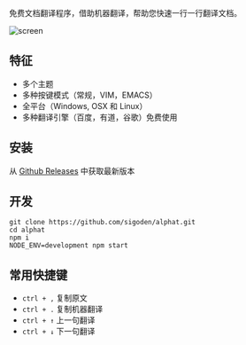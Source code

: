 免费文档翻译程序，借助机器翻译，帮助您快速一行一行翻译文档。

![screen](https://github.com/sigoden/alphat/blob/master/src/img/screen.png)

## 特征

- 多个主题
- 多种按键模式（常规，VIM，EMACS）
- 全平台（Windows, OSX 和 Linux）
- 多种翻译引擎（百度，有道，谷歌）免费使用

## 安装

从 [Github Releases](https://github.com/sigoden/alphat/releases) 中获取最新版本

## 开发

```
git clone https://github.com/sigoden/alphat.git
cd alphat
npm i
NODE_ENV=development npm start
```

## 常用快捷键

- `ctrl + ,` 复制原文
- `ctrl + .` 复制机器翻译
- `ctrl + ↑` 上一句翻译
- `ctrl + ↓` 下一句翻译
